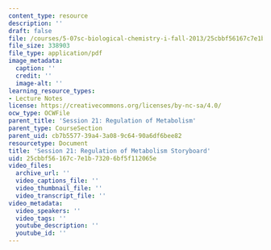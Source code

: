 ```yaml
---
content_type: resource
description: ''
draft: false
file: /courses/5-07sc-biological-chemistry-i-fall-2013/25cbbf56167c7e1b73206bf5f112065e_sb_session21.pdf
file_size: 338903
file_type: application/pdf
image_metadata:
  caption: ''
  credit: ''
  image-alt: ''
learning_resource_types:
- Lecture Notes
license: https://creativecommons.org/licenses/by-nc-sa/4.0/
ocw_type: OCWFile
parent_title: 'Session 21: Regulation of Metabolism'
parent_type: CourseSection
parent_uid: cb7b5577-39a4-3a08-9c64-90a6df6bee82
resourcetype: Document
title: 'Session 21: Regulation of Metabolism Storyboard'
uid: 25cbbf56-167c-7e1b-7320-6bf5f112065e
video_files:
  archive_url: ''
  video_captions_file: ''
  video_thumbnail_file: ''
  video_transcript_file: ''
video_metadata:
  video_speakers: ''
  video_tags: ''
  youtube_description: ''
  youtube_id: ''
---
```

